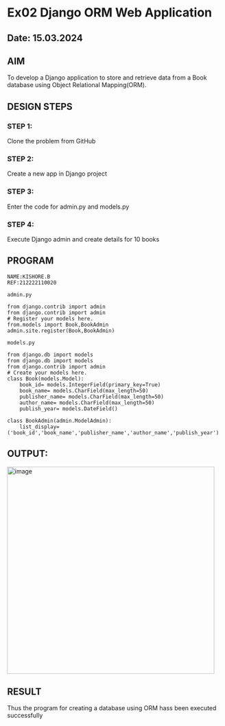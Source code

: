 # Ex02 Django ORM Web Application
## Date: 15.03.2024

## AIM
To develop a Django application to store and retrieve data from a Book database using Object Relational Mapping(ORM).
## DESIGN STEPS

### STEP 1:
Clone the problem from GitHub

### STEP 2:
Create a new app in Django project

### STEP 3:
Enter the code for admin.py and models.py

### STEP 4:
Execute Django admin and create details for 10 books

## PROGRAM
```
NAME:KISHORE.B
REF:212222110020
```
```
admin.py

from django.contrib import admin
from django.contrib import admin
# Register your models here.
from.models import Book,BookAdmin
admin.site.register(Book,BookAdmin) 

models.py 

from django.db import models
from django.db import models
from django.contrib import admin
# Create your models here.
class Book(models.Model):
    book_id= models.IntegerField(primary_key=True)
    book_name= models.CharField(max_length=50)
    publisher_name= models.CharField(max_length=50)
    author_name= models.CharField(max_length=50)
    publish_year= models.DateField()

class BookAdmin(admin.ModelAdmin):
    list_display= ('book_id','book_name','publisher_name','author_name','publish_year')
```
## OUTPUT:
<img width="483" alt="image" src="https://github.com/KSIHORE/ORM/assets/151484879/48d7d7da-8a11-4468-8f1f-3425f979bfed">

## RESULT
Thus the program for creating a database using ORM hass been executed successfully
